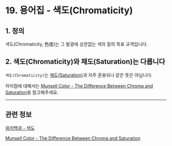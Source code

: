 # 19. 용어집 - 색도(Chromaticity)

## 1. 정의
색도(Chromaticity, 色度)는 그 발광에 상관없는 색의 질의 목표 규격입니다.

## 2. 색도(Chromaticity)와 채도(Saturation)는 다릅니다
`색도(Chromaticity)`는 [채도(Saturation)](./19-glossaryx-saturation.md)과 자주 혼용되나 같은 뜻은 아닙니다.

차이점에 대해서는 [Munsell Color - The Difference Between Chroma and Saturation](https://munsell.com/color-blog/difference-chroma-saturation/)을 참고해주세요.

***

## 관련 정보

[위키백과 - 색도](https://ko.wikipedia.org/wiki/%EC%83%89%EB%8F%84)

[Munsell Color - The Difference Between Chroma and Saturation](https://munsell.com/color-blog/difference-chroma-saturation/)
